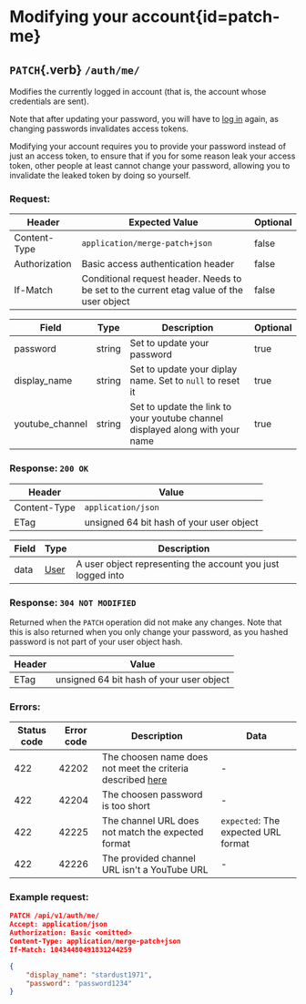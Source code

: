 <div class='panel fade js-scroll-anim' data-anim='fade'>

# Modifying your account{id=patch-me}

## `PATCH`{.verb} `/auth/me/`

Modifies the currently logged in account (that is, the account whose credentials are sent).

Note that after updating your password, you will have to [log in](#login) again, as changing passwords invalidates access tokens.

Modifying your account requires you to provide your password instead of just an access token, to ensure that if you for some reason leak your access token,
other people at least cannot change your password, allowing you to invalidate the leaked token by doing so yourself.

### Request:

| Header        | Expected Value                                                                           | Optional |
| ------------- | ---------------------------------------------------------------------------------------- | -------- |
| Content-Type  | `application/merge-patch+json`                                                           | false    |
| Authorization | Basic access authentication header                                                       | false    |
| If-Match      | Conditional request header. Needs to be set to the current etag value of the user object | false    |

| Field           | Type   | Description                                                                   | Optional |
| --------------- | ------ | ----------------------------------------------------------------------------- | -------- |
| password        | string | Set to update your password                                                   | true     |
| display_name    | string | Set to update your diplay name. Set to `null` to reset it                     | true     |
| youtube_channel | string | Set to update the link to your youtube channel displayed along with your name | true     |

### Response: `200 OK`

| Header       | Value                                    |
| ------------ | ---------------------------------------- |
| Content-Type | `application/json`                       |
| ETag         | unsigned 64 bit hash of your user object |

| Field | Type                                 | Description                                                 |
| ----- | ------------------------------------ | ----------------------------------------------------------- |
| data  | [User](/documentation/objects/#user) | A user object representing the account you just logged into |

### Response: `304 NOT MODIFIED`

Returned when the `PATCH` operation did not make any changes. Note that this is also returned when you only change your password,
as you hashed password is not part of your user object hash.

| Header | Value                                    |
| ------ | ---------------------------------------- |
| ETag   | unsigned 64 bit hash of your user object |

### Errors:

| Status code | Error code | Description                                                                               | Data                                |
| ----------- | ---------- | ----------------------------------------------------------------------------------------- | ----------------------------------- |
| 422         | 42202      | The choosen name does not meet the criteria described [here](#registering-for-an-account) | -                                   |
| 422         | 42204      | The choosen password is too short                                                         | -                                   |
| 422         | 42225      | The channel URL does not match the expected format                                        | `expected`: The expected URL format |
| 422         | 42226      | The provided channel URL isn't a YouTube URL                                              | -                                   |

### Example request:

```json
PATCH /api/v1/auth/me/
Accept: application/json
Authorization: Basic <omitted>
Content-Type: application/merge-patch+json
If-Match: 10434480491831244259

{
    "display_name": "stardust1971",
    "password": "password1234"
}
```

</div>
